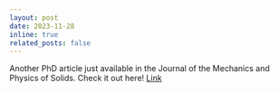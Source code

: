 ```yaml
---
layout: post
date: 2023-11-28
inline: true
related_posts: false
---
```


Another PhD article just available in the Journal of the Mechanics and Physics of Solids. Check it out here! <a href="https://doi.org/10.1016/j.jmps.2023.105506">Link</a>
